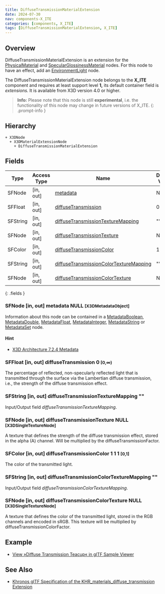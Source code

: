 ```yaml
---
title: DiffuseTransmissionMaterialExtension
date: 2024-07-30
nav: components-X_ITE
categories: [components, X_ITE]
tags: [DiffuseTransmissionMaterialExtension, X_ITE]
---
```

<style>
.post h3 {
   word-spacing: 0.2em;
}
</style>

## Overview

DiffuseTransmissionMaterialExtension is an extension for the [PhysicalMaterial](../../shape/physicalmaterial/) and [SpecularGlossinessMaterial](../specularglossinessmaterial/) nodes. For this node to have an effect, add an [EnvironmentLight](../../lighting/environmentlight) node.

The DiffuseTransmissionMaterialExtension node belongs to the **X_ITE** component and requires at least support level **1,** its default container field is *extensions.* It is available from X3D version 4.0 or higher.

>**Info:** Please note that this node is still **experimental**, i.e. the functionality of this node may change in future versions of X_ITE.
{: .prompt-info }

## Hierarchy

```
+ X3DNode
  + X3DMaterialExtensionNode
    + DiffuseTransmissionMaterialExtension
```

## Fields

| Type | Access Type | Name | Default Value |
| ---- | ----------- | ---- | ------------- |
| SFNode | \[in, out\] | [metadata](#sfnode-in-out-metadata-null-x3dmetadataobject) | NULL  |
| SFFloat | \[in, out\] | [diffuseTransmission](#sffloat-in-out-diffusetransmission-0-0) | 0  |
| SFString | \[in, out\] | [diffuseTransmissionTextureMapping](#sfstring-in-out-diffusetransmissiontexturemapping-) | "" |
| SFNode | \[in, out\] | [diffuseTransmissionTexture](#sfnode-in-out-diffusetransmissiontexture-null-x3dsingletexturenode) | NULL  |
| SFColor | \[in, out\] | [diffuseTransmissionColor](#sfcolor-in-out-diffusetransmissioncolor-1-1-1-0-1) | 1 1 1  |
| SFString | \[in, out\] | [diffuseTransmissionColorTextureMapping](#sfstring-in-out-diffusetransmissioncolortexturemapping-) | "" |
| SFNode | \[in, out\] | [diffuseTransmissionColorTexture](#sfnode-in-out-diffusetransmissioncolortexture-null-x3dsingletexturenode) | NULL  |
{: .fields }

### SFNode [in, out] **metadata** NULL <small>[X3DMetadataObject]</small>

Information about this node can be contained in a [MetadataBoolean](/x_ite/components/core/metadataboolean/), [MetadataDouble](/x_ite/components/core/metadatadouble/), [MetadataFloat](/x_ite/components/core/metadatafloat/), [MetadataInteger](/x_ite/components/core/metadatainteger/), [MetadataString](/x_ite/components/core/metadatastring/) or [MetadataSet](/x_ite/components/core/metadataset/) node.

#### Hint

- [X3D Architecture 7.2.4 Metadata](https://www.web3d.org/specifications/X3Dv4/ISO-IEC19775-1v4-IS/Part01/components/core.html#Metadata)

### SFFloat [in, out] **diffuseTransmission** 0 <small>[0,∞)</small>

The percentage of reflected, non-specularly reflected light that is transmitted through the surface via the Lambertian diffuse transmission, i.e., the strength of the diffuse transmission effect.

### SFString [in, out] **diffuseTransmissionTextureMapping** ""

Input/Output field *diffuseTransmissionTextureMapping*.

### SFNode [in, out] **diffuseTransmissionTexture** NULL <small>[X3DSingleTextureNode]</small>

A texture that defines the strength of the diffuse transmission effect, stored in the alpha (A) channel. Will be multiplied by the diffuseTransmissionFactor.

### SFColor [in, out] **diffuseTransmissionColor** 1 1 1 <small>[0,1]</small>

The color of the transmitted light.

### SFString [in, out] **diffuseTransmissionColorTextureMapping** ""

Input/Output field *diffuseTransmissionColorTextureMapping*.

### SFNode [in, out] **diffuseTransmissionColorTexture** NULL <small>[X3DSingleTextureNode]</small>

A texture that defines the color of the transmitted light, stored in the RGB channels and encoded in sRGB. This texture will be multiplied by diffuseTransmissionColorFactor.

## Example

- [View »Diffuse Transmission Teacup« in glTF Sample Viewer](/x_ite/laboratory/gltf-sample-viewer/?url=DiffuseTransmissionTeacup)

## See Also

- [Khronos glTF Specification of the KHR_materials_diffuse_transmission Extension](https://github.com/DassaultSystemes-Technology/glTF/blob/KHR_materials_translucency/extensions/2.0/Khronos/KHR_materials_diffuse_transmission/README.md)
